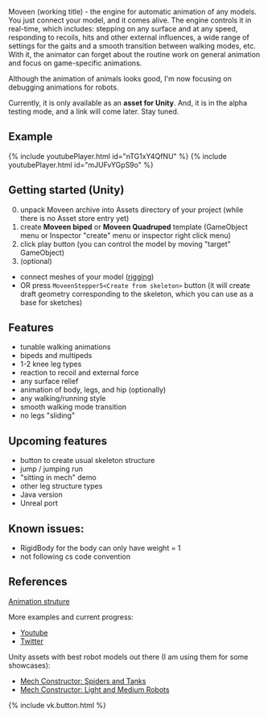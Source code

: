 Moveen (working title) - the engine for automatic animation of any models.
You just connect your model, and it comes alive.
The engine controls it in real-time, which includes:
stepping on any surface and at any speed, responding to recoils, hits and other external influences,
a wide range of settings for the gaits and a smooth transition between walking modes, etc.
With it, the animator can forget about the routine work on general animation and focus on game-specific animations.

Although the animation of animals looks good, I'm now focusing on debugging animations for robots.

Currently, it is only available as an **asset for Unity**. And, it is in the alpha testing mode, and a link will come later. Stay tuned.

## Example

{% include youtubePlayer.html id="nTG1xY4QfNU" %}
{% include youtubePlayer.html id="mJUFvYGpS9o" %}

## Getting started (Unity)
0. unpack Moveen archive into Assets directory of your project (while there is no Asset store entry yet)
1. create **Moveen biped** or **Moveen Quadruped** template (GameObject menu or Inspector "create" menu or inspector right click menu) 
1. click play button (you can control the model by moving "target" GameObject)
1. (optional)
  * connect meshes of your model ([rigging](rigging))
  * OR press `MoveenStepper5<Create from skeleton>` button (it will create draft geometry corresponding to the skeleton, which you can use as a base for sketches) 



## Features
* tunable walking animations
* bipeds and multipeds
* 1-2 knee leg types
* reaction to recoil and external force
* any surface relief
* animation of body, legs, and hip (optionally)
* any walking/running style
* smooth walking mode transition 
* no legs "sliding"

## Upcoming features
* button to create usual skeleton structure 
* jump / jumping run
* "sitting in mech" demo
* other leg structure types
* Java version
* Unreal port

## Known issues:
* RigidBody for the body can only have weight = 1
* not following cs code convention

## References 

[Animation struture](structure)

More examples and current progress:
* [Youtube](https://www.youtube.com/channel/UCUM1pDB_Ccst8HQFOwYs38A)
* [Twitter](https://twitter.com/ykravchik)

Unity assets with best robot models out there (I am using them for some showcases):
* [Mech Constructor: Spiders and Tanks](https://www.assetstore.unity3d.com/en/#!/content/54074)
* [Mech Constructor: Light and Medium Robots](https://www.assetstore.unity3d.com/en/#!/content/39969)

{% include vk.button.html %}
